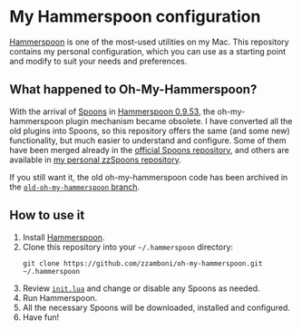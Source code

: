 # My Hammerspoon configuration

[Hammerspoon](http://www.hammerspoon.org/) is one of the most-used
utilities on my Mac. This repository contains my personal configuration,
which you can use as a starting point and modify to suit your needs
and preferences.

## What happened to Oh-My-Hammerspoon?

With the arrival of
[Spoons](https://github.com/Hammerspoon/hammerspoon/blob/master/SPOONS.md) in
[Hammerspoon 0.9.53](http://www.hammerspoon.org/releasenotes/0.9.53.html),
the oh-my-hammerspoon plugin mechanism became obsolete. I have
converted all the old plugins into Spoons, so this repository offers
the same (and some new) functionality, but much easier to understand
and configure. Some of them have been merged already in
the [official Spoons repository](http://www.hammerspoon.org/Spoons/),
and others are available in
[my personal zzSpoons repository](http://zzamboni.org/zzSpoons/).

If you still want it, the old oh-my-hammerspoon code has been archived in the
[`old-oh-my-hammerspoon` branch](https://github.com/zzamboni/oh-my-hammerspoon/tree/old-oh-my-hammerspoon).

## How to use it

1. Install [Hammerspoon](http://www.hammerspoon.org/).
1. Clone this repository into your `~/.hammerspoon` directory:
   ```
   git clone https://github.com/zzamboni/oh-my-hammerspoon.git ~/.hammerspoon
   ```
2. Review [`init.lua`](https://github.com/zzamboni/dot-hammerspoon/blob/master/init.lua) and change or disable any Spoons as needed.
2. Run Hammerspoon.
3. All the necessary Spoons will be downloaded, installed and configured.
4. Have fun!


